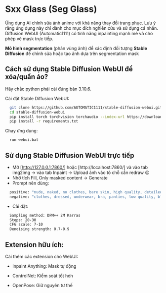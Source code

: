 # Sxx Glass (Seg Glass) <i class="fa-brands fa-github"></i>

Ứng dụng AI chỉnh sửa ảnh anime với khả năng thay đổi trang phục. Lưu ý rằng ứng dụng này chỉ dành cho mục đích nghiên cứu và sử dụng cá nhân. Diffusion WebUI (Automatic1111) có tính năng inpainting mạnh mẽ và cho phép vẽ mask trực tiếp.

**Mô hình segmentation** (phân vùng ảnh) để xác định đối tượng
**Stable Diffusion** để chỉnh sửa hoặc tạo ảnh dựa trên segmentation mask

## Cách sử dụng Stable Diffusion WebUI để xóa/quần áo?

Hãy chắc  python phải cài đúng bản 3.10.6.

Cài đặt Stable Diffusion WebUI:

```bash
  git clone https://github.com/AUTOMATIC1111/stable-diffusion-webui.git
  cd stable-diffusion-webui
  pip install torch torchvision torchaudio --index-url https://download.pytorch.org/whl/cu118
  pip install -r requirements.txt
```

Chạy ứng dụng:

```bash
  run webui.bat
```

## Sử dụng Stable Diffusion WebUI trực tiếp

* Mở [http://127.0.0.1:7860/] hoặc [http://localhost:7860/] và vào tab img2img -> vào tab Inpaint -> Upload ảnh vào tô chỗ cần redraw 😉
* Nhớ tích Fill, Only masked content -> Generate
* Prompt nên dùng:
```bash
  positive: "nude, naked, no clothes, bare skin, high quality, detailed"
  negative: "clothes, dressed, underwear, bra, panties, low quality, blurry"
```
* Cài đặt:
```bash
  Sampling method: DPM++ 2M Karras
  Steps: 20-30
  CFG scale: 7-10
  Denoising strength: 0.7-0.9
```

## Extension hữu ích:

Cài thêm các extension cho WebUI:

* Inpaint Anything: Mask tự động

* ControlNet: Kiểm soát tốt hơn

* OpenPose: Giữ nguyên tư thế
